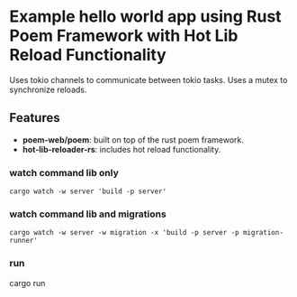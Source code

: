 # Example hello world app using Rust Poem Framework with Hot Lib Reload Functionality

Uses tokio channels to communicate between tokio tasks.
Uses a mutex to synchronize reloads.

## Features

* **poem-web/poem**: built on top of the rust poem framework.
* **hot-lib-reloader-rs**: includes hot reload functionality.

### watch command lib only

`
cargo watch -w server 'build -p server'
`

### watch command lib and migrations

`
cargo watch -w server -w migration -x 'build -p server -p migration-runner'
`

### run

cargo run
